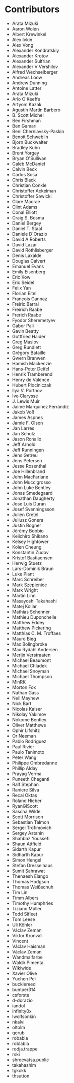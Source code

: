 # Contributors

- Arata Mizuki
- Aaron Wolen
- Albert Krewinkel
- Alex Ivkin
- Alex Vong
- Alexander Kondratskiy
- Alexander Krotov
- Alexander Sulfrian
- Alexander V Vershilov
- Alfred Wechselberger
- Andreas Lööw
- Andrew Dunning
- Antoine Latter
- Arata Mizuki
- Arlo O'Keeffe
- Artyom Kazak
- Agustín Martín Barbero
- B. Scott Michel
- Ben Firshman
- Ben Gamari
- Beni Cherniavsky-Paskin
- Benoit Schweblin
- Bjorn Buckwalter
- Bradley Kuhn
- Brent Yorgey
- Bryan O'Sullivan
- Caleb McDaniel
- Calvin Beck
- Carlos Sosa
- Chris Black
- Christian Conkle
- Christoffer Ackelman
- Christoffer Sawicki
- Clare Macrae
- Clint Adams
- Conal Elliott
- Craig S. Bosma
- Daniel Bergey
- Daniel T. Staal
- Daniele D'Orazio
- David A Roberts
- David Lazar
- David Röthlisberger
- Denis Laxalde
- Douglas Calvert
- Emanuel Evans
- Emily Eisenberg
- Eric Kow
- Eric Seidel
- Felix Yan
- Florian Eitel
- François Gannaz
- Freiric Barral
- Freirich Raabe
- Frerich Raabe
- Fyodor Sheremetyev
- Gabor Pali
- Gavin Beatty
- Gottfried Haider
- Greg Maslov
- Greg Rundlett
- Grégory Bataille
- Gwern Branwen
- Hamish Mackenzie
- Hans-Peter Deifel
- Henrik Tramberend
- Henry de Valence
- Hubert Plociniczak
- Ilya V. Portnov
- Ivo Clarysse
- J. Lewis Muir
- Jaime Marquínez Ferrándiz
- Jakob Voß
- James Aspnes
- Jamie F. Olson
- Jan Larres
- Jan Schulz
- Jason Ronallo
- Jeff Arnold
- Jeff Runningen
- Jens Getreu
- Jens Petersen
- Jesse Rosenthal
- Joe Hillenbrand
- John MacFarlane
- John Muccigrosso
- John Luke Bentley
- Jonas Smedegaard
- Jonathan Daugherty
- Jose Luis Duran
- Josef Svenningsson
- Julien Cretel
- Juliusz Gonera
- Justin Bogner
- Jérémy Bobbio
- Keiichiro Shikano
- Kelsey Hightower
- Kolen Cheung
- Konstantin Zudov
- Kristof Bastiaensen
- Herwig Stuetz
- Lars-Dominik Braun
- Luke Plant
- Marc Schreiber
- Mark Szepieniec
- Mark Wright
- Martin Linn
- Masayoshi Takahashi
- Matej Kollar
- Mathias Schenner
- Mathieu Duponchelle
- Matthew Eddey
- Matthew Pickering
- Matthias C. M. Troffaes
- Mauro Bieg
- Max Bolingbroke
- Max Rydahl Andersen
- Merijn Verstraaten
- Michael Beaumont
- Michael Chladek
- Michael Snoyman
- Michael Thompson
- MinRK
- Morton Fox
- Nathan Gass
- Neil Mayhew
- Nick Bart
- Nicolas Kaiser
- Nikolay Yakimov
- Nokome Bentley
- Oliver Matthews
- Ophir Lifshitz
- Or Neeman
- Pablo Rodríguez
- Paul Rivier
- Paulo Tanimoto
- Peter Wang
- Philippe Ombredanne
- Phillip Alday
- Prayag Verma
- Puneeth Chaganti
- Ralf Stephan
- Raniere Silva
- Recai Oktaş
- Roland Hieber
- RyanGlScott
- Sascha Wilde
- Scott Morrison
- Sebastian Talmon
- Sergei Trofimovich
- Sergey Astanin
- Shahbaz Youssefi
- Shaun Attfield
- Sidarth Kapur
- Sidharth Kapur
- Simon Hengel
- Stefan Dresselhaus
- Sumit Sahrawat
- Thenaesh Elango
- Thomas Hodgson
- Thomas Weißschuh
- Tim Lin
- Timm Albers
- Timothy Humphries
- Tiziano Müller
- Todd Sifleet
- Tom Leese
- Uli Köhler
- Václav Zeman
- Viktor Kronvall
- Vincent
- Václav Haisman
- Václav Zeman
- Wandmalfarbe
- Waldir Pimenta
- Wikiwide
- Xavier Olive
- Yuchen Pei
- bucklereed
- bumper314
- csforste
- d-dorazio
- iandol
- infinity0x
- lwolfsonkin
- nkalvi
- oltolm
- qerub
- robabla
- roblabla
- rodja.trappe
- rski
- shreevatsa.public
- takahashim
- tgkokk
- thsutton
